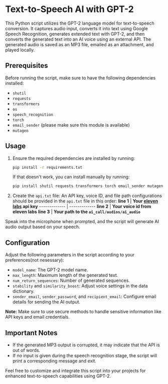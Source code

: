 # Text-to-Speech AI with GPT-2

This Python script utilizes the GPT-2 language model for text-to-speech conversion. It captures audio input, converts it into text using Google Speech Recognition, generates extended text with GPT-2, and then converts the generated text into an AI voice using an external API. The generated audio is saved as an MP3 file, emailed as an attachment, and played locally.

## Prerequisites

Before running the script, make sure to have the following dependencies installed:

- `shutil`
- `requests`
- `transformers`
- `os`
- `speech_recognition`
- `torch`
- `email_sender` (please make sure this module is available)
- `mutagen`

## Usage

1. Ensure the required dependencies are installed by running:

   ```bash
   pip install -r requirements.txt
   ```
   If that doesn't work, you can install manually by running:
   ```bash
   pip install shutil requests transformers torch email_sender mutagen SpeechRecognition
   
3. Create the `api.txt` file:
   An API key, voice ID, and file path configurations should be provided in the `api.txt` file in this order:
   **line 1**  | **Your [eleven labs](https://elevenlabs.io/) api key**
   ------------- | -------------
   **line 2** | **Your voice id from eleven labs**
   **line 3**  | **Your path to the `ai_call/audios/ai_audio`**

    
   

   

Speak into the microphone when prompted, and the script will generate AI audio output based on your speech.

## Configuration

Adjust the following parameters in the script according to your preferences(not nesessary):

- `model_name`: The GPT-2 model name.
- `max_length`: Maximum length of the generated text.
- `num_return_sequences`: Number of generated sequences.
- `stability` and `similarity_boost`: Adjust voice settings in the data dictionary.
- `sender_email`, `sender_password`, and `recipient_email`: Configure email details for sending the AI output.

**Note:** Make sure to use secure methods to handle sensitive information like API keys and email credentials.

## Important Notes

- If the generated MP3 output is corrupted, it may indicate that the API is out of words.
- If no input is given during the speech recognition stage, the script will print a corresponding message and exit.

Feel free to customize and integrate this script into your projects for enhanced text-to-speech capabilities using GPT-2.
